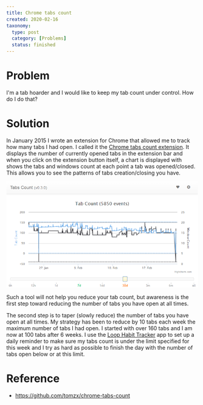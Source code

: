 ```yaml
---
title: Chrome tabs count
created: 2020-02-16
taxonomy:
  type: post
  category: [Problems]
  status: finished
---
```


# Problem
I'm a tab hoarder and I would like to keep my tab count under control. How do I do that?

# Solution
In January 2015 I wrote an extension for Chrome that allowed me to track how many tabs I had open. I called it the [Chrome tabs count extension](https://github.com/tomzx/chrome-tabs-count). It displays the number of currently opened tabs in the extension bar and when you click on the extension button itself, a chart is displayed with shows the tabs and windows count at each point a tab was opened/closed. This allows you to see the patterns of tabs creation/closing you have.

![](images/screenshot.png)

Such a tool will not help you reduce your tab count, but awareness is the first step toward reducing the number of tabs you have open at all times.

The second step is to taper (slowly reduce) the number of tabs you have open at all times. My strategy has been to reduce by 10 tabs each week the maximum number of tabs I had open. I started with over 160 tabs and I am now at 100 tabs after 6 weeks. I use the [Loop Habit Tracker](https://play.google.com/store/apps/details?id=org.isoron.uhabits) app to set up a daily reminder to make sure my tabs count is under the limit specified for this week and I try as hard as possible to finish the day with the number of tabs open below or at this limit.

# Reference
* https://github.com/tomzx/chrome-tabs-count
